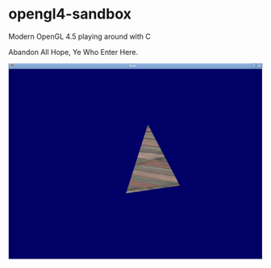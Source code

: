 # opengl4-sandbox
Modern OpenGL 4.5 playing around with C

Abandon All Hope, Ye Who Enter Here.

![alt text](https://github.com/templalizer1284/opengl4-sandbox/blob/main/triangle_with_texture.png)
